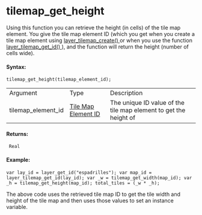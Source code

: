 # tilemap_get_height

Using this function you can retrieve the height (in cells) of the tile
map element. You give the tile map element ID (which you get when you
create a tile map element using [ layer_tilemap_create()
](layer_tilemap_create) or when you use the function [
layer_tilemap_get_id() ](layer_tilemap_get_id) ), and the function
will return the height (number of cells wide).

#### Syntax:

``` gml
tilemap_get_height(tilemap_element_id);
```

|                    |                                                                                                                                             |                                                                  |
|--------------------|---------------------------------------------------------------------------------------------------------------------------------------------|------------------------------------------------------------------|
| Argument           | Type                                                                                                                                        | Description                                                      |
| tilemap_element_id |  [Tile Map Element ID](../../../../../../GameMaker_Language/GML_Reference/Asset_Management/Rooms/Tile_Map_Layers/layer_tilemap_get_id)  | The unique ID value of the tile map element to get the height of |

#### Returns:

``` gml
 Real
```

#### Example:

``` gml
var lay_id = layer_get_id("espadrilles"); var map_id = layer_tilemap_get_id(lay_id); var _w = tilemap_get_width(map_id); var _h = tilemap_get_height(map_id); total_tiles = (_w * _h);
```

The above code uses the retrieved tile map ID to get the tile width and
height of the tile map and then uses those values to set an instance
variable.
